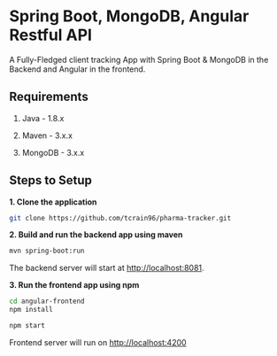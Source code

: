 # Spring Boot, MongoDB, Angular Restful API 

A Fully-Fledged client tracking App with Spring Boot & MongoDB in the Backend and Angular in the frontend.

## Requirements

1. Java - 1.8.x

2. Maven - 3.x.x

3. MongoDB - 3.x.x

## Steps to Setup

**1. Clone the application**

```bash
git clone https://github.com/tcrain96/pharma-tracker.git
```

**2. Build and run the backend app using maven**

```bash
mvn spring-boot:run
```

The backend server will start at <http://localhost:8081>.

**3. Run the frontend app using npm**

```bash
cd angular-frontend
npm install
```

```bash
npm start
```

Frontend server will run on <http://localhost:4200>
